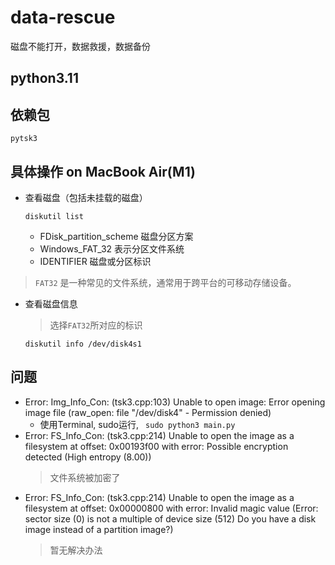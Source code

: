 # data-rescue
磁盘不能打开，数据救援，数据备份

## python3.11

## 依赖包
`pytsk3`


## 具体操作 on MacBook Air(M1)
- 查看磁盘（包括未挂载的磁盘）
    ```commandline
    diskutil list
    ```
  
  + FDisk_partition_scheme 磁盘分区方案
  + Windows_FAT_32 表示分区文件系统
  + IDENTIFIER 磁盘或分区标识
> `FAT32` 是一种常见的文件系统，通常用于跨平台的可移动存储设备。

- 查看磁盘信息
    > 选择`FAT32`所对应的标识
    ```commandline
    diskutil info /dev/disk4s1
    ```

## 问题
 - Error: Img_Info_Con: (tsk3.cpp:103) Unable to open image: Error opening image file (raw_open: file "/dev/disk4" - Permission denied)
   - 使用Terminal, sudo运行, ` sudo python3 main.py`
 - Error: FS_Info_Con: (tsk3.cpp:214) Unable to open the image as a filesystem at offset: 0x00193f00 with error: Possible encryption detected (High entropy (8.00))
   > 文件系统被加密了
 - Error: FS_Info_Con: (tsk3.cpp:214) Unable to open the image as a filesystem at offset: 0x00000800 with error: Invalid magic value (Error: sector size (0) is not a multiple of device size (512)
Do you have a disk image instead of a partition image?)
   > 暂无解决办法